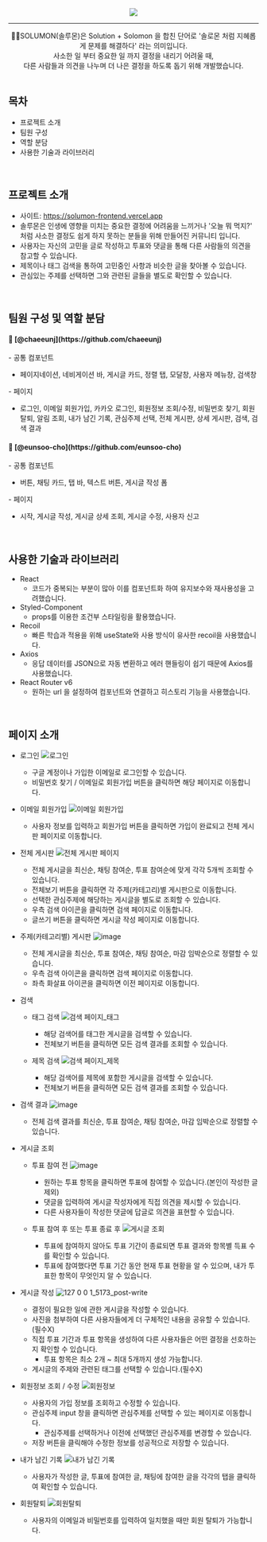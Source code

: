 <div align="center">
  <img src="https://capsule-render.vercel.app/api?type=waving&color=5C5470&height=300&section=header&text=SOLUMON&fontColor=FAF0E6&fontSize=90" />
  <hr />
  👩‍⚖️SOLUMON(솔루몬)은 Solution + Solomon 을 합친 단어로 '솔로몬 처럼 지혜롭게 문제를 해결하다' 라는 의미입니다.<br/>
  사소한 일 부터 중요한 일 까지 결정을 내리기 어려울 때,<br/>
  다른 사람들과 의견을 나누며 더 나은 결정을 하도록 돕기 위해 개발했습니다.
</div>

<br/>

 ## 목차
 - 프로젝트 소개
 - 팀원 구성
 - 역할 분담
 - 사용한 기술과 라이브러리

<br/>

## 프로젝트 소개
- 사이트: https://solumon-frontend.vercel.app
- 솔루몬은 인생에 영향을 미치는 중요한 결정에 어려움을 느끼거나 '오늘 뭐 먹지?' 처럼 사소한 결정도 쉽게 하지 못하는 분들을 위해 만들어진 커뮤니티 입니다.
- 사용자는 자신의 고민을 글로 작성하고 투표와 댓글을 통해 다른 사람들의 의견을 참고할 수 있습니다.
- 제목이나 태그 검색을 통하여 고민중인 사항과 비슷한 글을 찾아볼 수 있습니다.
- 관심있는 주제를 선택하면 그와 관련된 글들을 별도로 확인할 수 있습니다.

<br/>

## 팀원 구성 및 역할 분담
<h4>🌻 [@chaeeunj](https://github.com/chaeeunj)</h4>
  - 공통 컴포넌트
  <ul>
    <li>페이지네이션, 네비게이션 바, 게시글 카드, 정렬 탭, 모달창, 사용자 메뉴창, 검색창</li>
  </ul>
  - 페이지
  <ul>
    <li>로그인, 이메일 회원가입, 카카오 로그인, 회원정보 조회/수정, 비밀번호 찾기, 회원 탈퇴, 알림 조회, 내가 남긴 기록, 관심주제 선택, 전체 게시판, 상세 게시판, 검색, 검색 결과</li>
  </ul>
<h4>🌼 [@eunsoo-cho](https://github.com/eunsoo-cho)</h4>
  - 공통 컴포넌트
  <ul>
    <li>버튼, 채팅 카드, 탭 바, 텍스트 버튼, 게시글 작성 폼</li>
  </ul>
  - 페이지
  <ul>
    <li>시작, 게시글 작성, 게시글 상세 조회, 게시글 수정, 사용자 신고</li>
  </ul>

  <br/>

  ## 사용한 기술과 라이브러리
  - React
    - 코드가 중복되는 부분이 많아 이를 컴포넌트화 하여 유지보수와 재사용성을 고려했습니다.
  - Styled-Component
    - props를 이용한 조건부 스타일링을 활용했습니다.
  - Recoil
    - 빠른 학습과 적용을 위해 useState와 사용 방식이 유사한 recoil을 사용했습니다.
  - Axios
    - 응답 데이터를 JSON으로 자동 변환하고 에러 핸들링이 쉽기 때문에 Axios를 사용했습니다.
  - React Router v6
    - 원하는 url 을 설정하여 컴포넌트와 연결하고 히스토리 기능을 사용했습니다.
   
  <br/> 

  ## 페이지 소개
  - 로그인
    ![로그인](https://github.com/chaeeunj/WaW-project/assets/72565344/5e282fc4-5e40-4b97-8967-68aaf33604e1)
    - 구글 계정이나 가입한 이메일로 로그인할 수 있습니다.
    - 비밀번호 찾기 / 이메일로 회원가입 버튼을 클릭하면 해당 페이지로 이동합니다.

  - 이메일 회원가입
    ![이메일 회원가입](https://github.com/chaeeunj/WaW-project/assets/72565344/bd527d52-d289-47bb-878d-80db3613c157)
    - 사용자 정보를 입력하고 회원가입 버튼을 클릭하면 가입이 완료되고 전체 게시판 페이지로 이동합니다.

  - 전체 게시판
    ![전체 게시판 페이지](https://github.com/chaeeunj/WaW-project/assets/72565344/40bac27c-76b5-472e-aca1-215057fb4213)
    - 전체 게시글을 최신순, 채팅 참여순, 투표 참여순에 맞게 각각 5개씩 조회할 수 있습니다.
    - 전체보기 버튼을 클릭하면 각 주제(카테고리)별 게시판으로 이동합니다.
    - 선택한 관심주제에 해당하는 게시글을 별도로 조회할 수 있습니다.
    - 우측 검색 아이콘을 클릭하면 검색 페이지로 이동합니다.
    - 글쓰기 버튼을 클릭하면 게시글 작성 페이지로 이동합니다.

  - 주제(카테고리별) 게시판
    ![image](https://github.com/devcisive/solumon-frontend/assets/72565344/7b9bc317-61f4-40a4-b0b0-1b0e24c72147)
    - 전체 게시글을 최신순, 투표 참여순, 채팅 참여순, 마감 임박순으로 정렬할 수 있습니다.
    - 우측 검색 아이콘을 클릭하면 검색 페이지로 이동합니다.
    - 좌측 화살표 아이콘을 클릭하면 이전 페이지로 이동합니다.

  - 검색
    - 태그 검색
      ![검색 페이지_태그](https://github.com/devcisive/solumon-frontend/assets/72565344/5d141aa5-48ef-41cd-9050-a4db08aa98d7)
      - 해당 검색어를 태그한 게시글을 검색할 수 있습니다.
      - 전체보기 버튼을 클릭하면 모든 검색 결과를 조회할 수 있습니다.

    - 제목 검색
      ![검색 페이지_제목](https://github.com/devcisive/solumon-frontend/assets/72565344/80b7efaf-ae0f-47ee-a8a6-580a4a5ed4eb)
      - 해당 검색어를 제목에 포함한 게시글을 검색할 수 있습니다.
      - 전체보기 버튼을 클릭하면 모든 검색 결과를 조회할 수 있습니다.

  - 검색 결과
    ![image](https://github.com/devcisive/solumon-frontend/assets/72565344/56c39485-d3ae-4e8a-9a6c-5f3542f99f30)
    - 전체 검색 결과를 최신순, 투표 참여순, 채팅 참여순, 마감 임박순으로 정렬할 수 있습니다.

  - 게시글 조회
    - 투표 참여 전
      ![image](https://github.com/devcisive/solumon-frontend/assets/72565344/c857de31-222d-4f21-9a21-1aabd1093b67)
      - 원하는 투표 항목을 클릭하면 투표에 참여할 수 있습니다.(본인이 작성한 글 제외)
      - 댓글을 입력하여 게시글 작성자에게 직접 의견을 제시할 수 있습니다.
      - 다른 사용자들이 작성한 댓글에 답글로 의견을 표현할 수 있습니다.
 
    - 투표 참여 후 또는 투표 종료 후 
      ![게시글 조회](https://github.com/devcisive/solumon-frontend/assets/72565344/67ca8e3d-e535-455f-8d3d-8751113ff478)
      - 투표에 참여하지 않아도 투표 기간이 종료되면 투표 결과와 항목별 득표 수를 확인할 수 있습니다.
      - 투표에 참여했다면 투표 기간 동안 현재 투표 현황을 알 수 있으며, 내가 투표한 항목이 무엇인지 알 수 있습니다.

  - 게시글 작성
    ![127 0 0 1_5173_post-write](https://github.com/devcisive/solumon-frontend/assets/72565344/52a18264-a6e2-4103-a9f6-4e493f3806f5)
    - 결정이 필요한 일에 관한 게시글을 작성할 수 있습니다.
    - 사진을 첨부하여 다른 사용자들에게 더 구체적인 내용을 공유할 수 있습니다.(필수X)
    - 직접 투표 기간과 투표 항목을 생성하여 다른 사용자들은 어떤 결정을 선호하는지 확인할 수 있습니다.
      - 투표 항목은 최소 2개 ~ 최대 5개까지 생성 가능합니다.
    - 게시글의 주제와 관련된 태그를 선택할 수 있습니다.(필수X)     

  - 회원정보 조회 / 수정
    ![회원정보](https://github.com/devcisive/solumon-frontend/assets/72565344/a7bba29e-73d7-466a-aa70-02275f12ae05)
    - 사용자의 가입 정보를 조회하고 수정할 수 있습니다.
    - 관심주제 input 창을 클릭하면 관심주제를 선택할 수 있는 페이지로 이동합니다.
      - 관심주제를 선택하거나 이전에 선택했던 관심주제를 변경할 수 있습니다.
    - 저장 버튼을 클릭해야 수정한 정보를 성공적으로 저장할 수 있습니다. 

  - 내가 남긴 기록
    ![내가 남긴 기록](https://github.com/devcisive/solumon-frontend/assets/72565344/f0177bfe-32ff-4654-82c9-8f202bc143e4)
    - 사용자가 작성한 글, 투표에 참여한 글, 채팅에 참여한 글을 각각의 탭을 클릭하여 확인할 수 있습니다.

  - 회원탈퇴
    ![회원탈퇴](https://github.com/devcisive/solumon-frontend/assets/72565344/e670169a-fa05-41ea-8d9a-7c787086cbf5)
    - 사용자의 이메일과 비밀번호를 입력하여 일치했을 때만 회원 탈퇴가 가능합니다.
